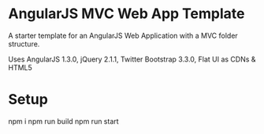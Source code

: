 AngularJS MVC Web App Template
==============================

A starter template for an AngularJS Web Application with a MVC folder structure.

Uses AngularJS 1.3.0, jQuery 2.1.1, Twitter Bootstrap 3.3.0, Flat UI as CDNs &amp; HTML5


# Setup
npm i
npm run build
npm run start